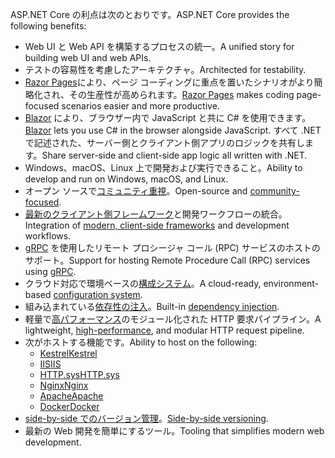 <span data-ttu-id="b7225-101">ASP.NET Core の利点は次のとおりです。</span><span class="sxs-lookup"><span data-stu-id="b7225-101">ASP.NET Core provides the following benefits:</span></span>

* <span data-ttu-id="b7225-102">Web UI と Web API を構築するプロセスの統一。</span><span class="sxs-lookup"><span data-stu-id="b7225-102">A unified story for building web UI and web APIs.</span></span>
* <span data-ttu-id="b7225-103">テストの容易性を考慮したアーキテクチャ。</span><span class="sxs-lookup"><span data-stu-id="b7225-103">Architected for testability.</span></span>
* <span data-ttu-id="b7225-104">[Razor Pages](xref:razor-pages/index)により、ページ コーディングに重点を置いたシナリオがより簡略化され、その生産性が高められます。</span><span class="sxs-lookup"><span data-stu-id="b7225-104">[Razor Pages](xref:razor-pages/index) makes coding page-focused scenarios easier and more productive.</span></span>
* <span data-ttu-id="b7225-105">[Blazor](xref:blazor/index) により、ブラウザー内で JavaScript と共に C# を使用できます。</span><span class="sxs-lookup"><span data-stu-id="b7225-105">[Blazor](xref:blazor/index) lets you use C# in the browser alongside JavaScript.</span></span> <span data-ttu-id="b7225-106">すべて .NET で記述された、サーバー側とクライアント側アプリのロジックを共有します。</span><span class="sxs-lookup"><span data-stu-id="b7225-106">Share server-side and client-side app logic all written with .NET.</span></span>
* <span data-ttu-id="b7225-107">Windows、macOS、Linux 上で開発および実行できること。</span><span class="sxs-lookup"><span data-stu-id="b7225-107">Ability to develop and run on Windows, macOS, and Linux.</span></span>
* <span data-ttu-id="b7225-108">オープン ソースで[コミュニティ重視](https://live.asp.net/)。</span><span class="sxs-lookup"><span data-stu-id="b7225-108">Open-source and [community-focused](https://live.asp.net/).</span></span>
* <span data-ttu-id="b7225-109">[最新のクライアント側フレームワーク](xref:blazor/index)と開発ワークフローの統合。</span><span class="sxs-lookup"><span data-stu-id="b7225-109">Integration of [modern, client-side frameworks](xref:blazor/index) and development workflows.</span></span>
* <span data-ttu-id="b7225-110">[gRPC](xref:grpc/index) を使用したリモート プロシージャ コール (RPC) サービスのホストのサポート。</span><span class="sxs-lookup"><span data-stu-id="b7225-110">Support for hosting Remote Procedure Call (RPC) services using [gRPC](xref:grpc/index).</span></span>
* <span data-ttu-id="b7225-111">クラウド対応で環境ベースの[構成システム](xref:fundamentals/configuration/index)。</span><span class="sxs-lookup"><span data-stu-id="b7225-111">A cloud-ready, environment-based [configuration system](xref:fundamentals/configuration/index).</span></span>
* <span data-ttu-id="b7225-112">組み込まれている[依存性の注入](xref:fundamentals/dependency-injection)。</span><span class="sxs-lookup"><span data-stu-id="b7225-112">Built-in [dependency injection](xref:fundamentals/dependency-injection).</span></span>
* <span data-ttu-id="b7225-113">軽量で[高パフォーマンス](https://github.com/aspnet/benchmarks)のモジュール化された HTTP 要求パイプライン。</span><span class="sxs-lookup"><span data-stu-id="b7225-113">A lightweight, [high-performance](https://github.com/aspnet/benchmarks), and modular HTTP request pipeline.</span></span>
* <span data-ttu-id="b7225-114">次がホストする機能です。</span><span class="sxs-lookup"><span data-stu-id="b7225-114">Ability to host on the following:</span></span>
  * [<span data-ttu-id="b7225-115">Kestrel</span><span class="sxs-lookup"><span data-stu-id="b7225-115">Kestrel</span></span>](xref:fundamentals/servers/kestrel)
  * [<span data-ttu-id="b7225-116">IIS</span><span class="sxs-lookup"><span data-stu-id="b7225-116">IIS</span></span>](xref:host-and-deploy/iis/index)
  * [<span data-ttu-id="b7225-117">HTTP.sys</span><span class="sxs-lookup"><span data-stu-id="b7225-117">HTTP.sys</span></span>](xref:fundamentals/servers/httpsys)
  * [<span data-ttu-id="b7225-118">Nginx</span><span class="sxs-lookup"><span data-stu-id="b7225-118">Nginx</span></span>](xref:host-and-deploy/linux-nginx)
  * [<span data-ttu-id="b7225-119">Apache</span><span class="sxs-lookup"><span data-stu-id="b7225-119">Apache</span></span>](xref:host-and-deploy/linux-apache)
  * [<span data-ttu-id="b7225-120">Docker</span><span class="sxs-lookup"><span data-stu-id="b7225-120">Docker</span></span>](xref:host-and-deploy/docker/index)
* <span data-ttu-id="b7225-121">[side-by-side でのバージョン管理](/dotnet/standard/choosing-core-framework-server#side-by-side-net-versions-per-application-level)。</span><span class="sxs-lookup"><span data-stu-id="b7225-121">[Side-by-side versioning](/dotnet/standard/choosing-core-framework-server#side-by-side-net-versions-per-application-level).</span></span>
* <span data-ttu-id="b7225-122">最新の Web 開発を簡単にするツール。</span><span class="sxs-lookup"><span data-stu-id="b7225-122">Tooling that simplifies modern web development.</span></span>
